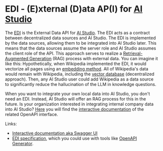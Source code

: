# EDI - (E)xternal (D)ata AP(I) for [AI Studio](https://github.com/MindWorkAI/AI-Studio)

The [EDI](https://github.com/MindWorkAI/EDI) is the External Data API for [AI Studio](https://github.com/MindWorkAI/AI-Studio). The EDI acts as a contract between decentralized data sources and AI Studio. The EDI is implemented by the data sources, allowing them to be integrated into AI Studio later. This means that the data sources assume the server role and AI Studio assumes the client role of the API. This approach serves to realize a [Retrieval-Augmented Generation](https://en.wikipedia.org/wiki/Retrieval-augmented_generation) (RAG) process with external data. You can imagine it like this: Hypothetically, when Wikipedia implemented the EDI, it would vectorize all pages using an [embedding method](https://en.wikipedia.org/wiki/Word_embedding). All of Wikipedia's data would remain with Wikipedia, including the [vector database](https://en.wikipedia.org/wiki/Vector_database) (decentralized approach). Then, any AI Studio user could add Wikipedia as a data source to significantly reduce the hallucination of the LLM in knowledge questions.

When you want to integrate your own local data into AI Studio, you don't need an EDI. Instead, AI Studio will offer an RAG process for this in the future. Is your organization interested in integrating internal company data into AI Studio? [Here](https://mindworkai.org/swagger-ui.html) you will find the [interactive documentation](https://mindworkai.org/swagger-ui.html) of the related OpenAPI interface.

Links:
- [Interactive documentation aka Swagger UI](https://mindworkai.org/swagger-ui.html)
- [EDI specification](https://mindworkai.org/edi-specification.json), which you could use with tools like [OpenAPI Generator](https://github.com/OpenAPITools/openapi-generator).